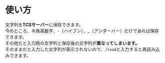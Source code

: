 # 使い方
文字列を**TCSサーバー**に保存できます。  
今のところ、半角英数字、-（ハイフン）、_（アンダーバー）だけであれば保存できます。  
その他だと入力時の文字列と保存後の文字列が**異なってしまいます。**  
そのままだと入力した文字列が表示されないので、`/load`と入力すると再読み込みできます。
